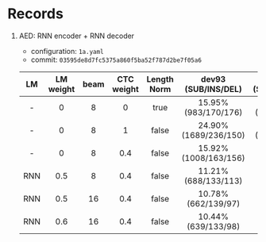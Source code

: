 # Records

1. AED: RNN encoder + RNN decoder

    - configuration: `1a.yaml`
    - commit: `03595de8d7fc5375a860f5ba52f787d2be7f05a6`

    | LM | LM weight | beam | CTC weight | Length Norm | dev93 (SUB/INS/DEL) | eval92 (SUB/INS/DEL) |
    |:---:|:---:|:---:|:---:|:---:|:---:|:---:|
    | - | 0 | 8 | 0 | true | 15.95% (983/170/176) | 13.47% (574/110/84) |
    | - | 0 | 8 | 1 | false | 24.90% (1689/236/150) | 19.61% (896/142/80) |
    | - | 0 | 8 | 0.4 | false | 15.92% (1008/163/156) | 12.46% (548/93/69) |
    | RNN | 0.5 | 8 | 0.4 | false | 11.21% (688/133/113) | 8.32% (341/81/52) |
    | RNN | 0.5 | 16 | 0.4 | false | 10.78% (662/139/97) | 7.81% (319/85/41) |
    | RNN | 0.6 | 16 | 0.4 | false | 10.44% (639/133/98) | 7.37% (300/82/38) |
